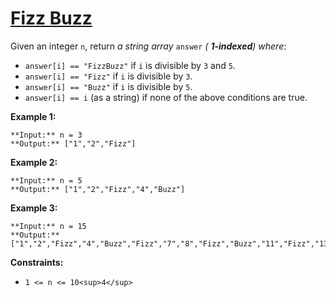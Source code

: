 # [Fizz Buzz](https://leetcode.com/problems/fizz-buzz/)

Given an integer `n`, return _a string array_ `answer` _( **1-indexed**) where_:

- `answer[i] == "FizzBuzz"` if `i` is divisible by `3` and `5`.
- `answer[i] == "Fizz"` if `i` is divisible by `3`.
- `answer[i] == "Buzz"` if `i` is divisible by `5`.
- `answer[i] == i` (as a string) if none of the above conditions are true.

**Example 1:**

```
**Input:** n = 3
**Output:** ["1","2","Fizz"]

```

**Example 2:**

```
**Input:** n = 5
**Output:** ["1","2","Fizz","4","Buzz"]

```

**Example 3:**

```
**Input:** n = 15
**Output:** ["1","2","Fizz","4","Buzz","Fizz","7","8","Fizz","Buzz","11","Fizz","13","14","FizzBuzz"]

```

**Constraints:**

- `1 <= n <= 10<sup>4</sup>`
